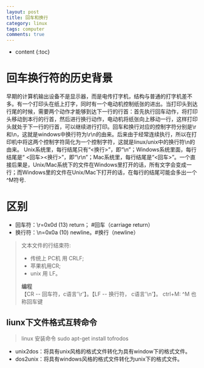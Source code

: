 ```yaml
---
layout: post
title: 回车和换行
category: linux
tags: computer
comments: true
---
```


* content
{:toc}

# 回车换行符的历史背景

早期的计算机输出设备不是显示器，而是电传打字机，结构与普通的打字机差不多。有一个打印头在纸上打字，同时有一个电动机控制纸张的进出。当打印头到达行尾的时候，需要两个动作才能够到达下一行的行首：首先执行回车动作，将打印头移动到本行的行首，然后进行换行动作，电动机将纸张向上移动一行，这样打印头就处于下一行的行首，可以继续进行打印。回车和换行对应的控制字符分别是\r和\n，这就是windows中换行符为\r\n的由来。后来由于经常连续执行，所以在打印机中将这两个控制字符简化为一个控制字符，这就是linux/unix中的换行符\n的由来。
Unix系统里，每行结尾只有“<换行>”，即“\n”；Windows系统里面，每行结尾是“ <回车><换行>”，即“\r\n”；Mac系统里，每行结尾是“<回车>”。一个直接后果是，Unix/Mac系统下的文件在Windows里打开的话，所有文字会变成一行；而Windows里的文件在Unix/Mac下打开的话，在每行的结尾可能会多出一个^M符号.

# 区别

* 回车符：\r=0x0d (13) return； #回车（carriage return）   
* 换行符：\n=0x0a (10) newline。#换行（newline）

> 文本文件的行结束符:
> * 传统上 PC机 用 CRLF;
> * 苹果机用CR;
> * unix 用 LF。
>
>  **编程**   
> 【CR -- 回车符，c语言'\r'】。【LF -- 换行符， c语言'\n'】。
>  ctrl+M: ^M 也称回车键

## liunx下文件格式互转命令

> linux 安装命令 sudo apt-get install tofrodos

* unix2dos：将具有unix风格的格式文件转化为具有window下的格式文件。
* dos2unix：将具有windows风格的格式文件转化为unix下的格式文件。
